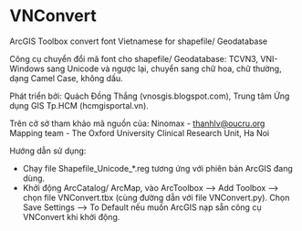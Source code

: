 VNConvert
=========

ArcGIS Toolbox convert font Vietnamese for shapefile/ Geodatabase

Công cụ chuyển đổi mã font cho shapefile/ Geodatabase: TCVN3, VNI-Windows sang Unicode và ngược lại, chuyển sang chữ hoa, chữ thường, dạng Camel Case, không dấu.

Phát triển bởi: 
  Quách Đồng Thắng (vnosgis.blogspot.com), Trung tâm Ứng dụng GIS Tp.HCM (hcmgisportal.vn). 

Trên cở sở tham khảo mã nguồn của:
  Ninomax - thanhlv@oucru.org
  Mapping team - The Oxford University Clinical Research Unit, Ha Noi

Hướng dẫn sử dụng:
- Chạy file Shapefile_Unicode_*.reg tương ứng với phiên bản ArcGIS đang dùng.
- Khởi động ArcCatalog/ ArcMap, vào ArcToolbox --> Add Toolbox --> chọn file VNConvert.tbx (cùng đường dẫn với file VNConvert.py). Chọn Save Settings --> To Default nếu muốn ArcGIS nạp sẵn công cụ VNConvert khi khởi động.
